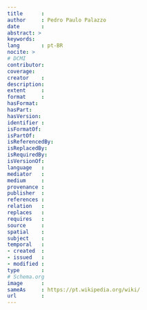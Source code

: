 ```yaml
---
title      :
author     : Pedro Paulo Palazzo
date       :
abstract: >
keywords:
lang       : pt-BR
nocite: >
# DCMI
contributor:
coverage:
creator    :
description:
extent     :
format     : 
hasFormat:
hasPart:
hasVersion:
identifier :
isFormatOf:
isPartOf:
isReferencedBy:
isReplacedBy:
isRequiredBy:
isVersionOf:
language   :
mediator   :
medium     :
provenance :
publisher  :
references :
relation   :
replaces   :
requires   :
source     :
spatial    :
subject    :
temporal   :
- created  :
- issued   :
- modified :
type       :
# Schema.org
image      :
sameAs     : https://pt.wikipedia.org/wiki/
url        :
---
```


